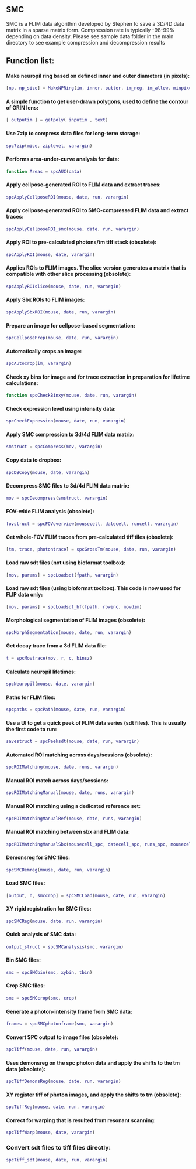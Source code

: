 ## SMC
SMC is a FLIM data algorithm developed by Stephen to save a 3D/4D data matrix in a sparse matrix form. Compression rate is typically -98-99% depending on data density. Please see sample data folder in the main directory to see example compression and decompression results

## Function list:

#### Make neuropil ring based on defined inner and outer diameters (in pixels):
```Matlab
[np, np_size] = MakeNPRing(im, inner, outter, im_neg, im_allow, minpixels)
```

#### A simple function to get user-drawn polygons, used to define the contour of GRIN lens:
```Matlab
[ outputim ] = getpoly( inputim , text)
```

#### Use 7zip to compress data files for long-term storage:
```Matlab
spc7zip(mice, ziplevel, varargin)
```

#### Performs area-under-curve analysis for data:
```Matlab
function Areas = spcAUC(data)
```

#### Apply cellpose-generated ROI to FLIM data and extract traces:
```Matlab
spcApplyCellposeROI(mouse, date, run, varargin)
```

#### Apply cellpose-generated ROI to SMC-compressed FLIM data and extract traces:
```Matlab
spcApplyCellposeROI_smc(mouse, date, run, varargin)
```

#### Apply ROI to pre-calculated photons/tm tiff stack (obsolete):
```Matlab
spcApplyROI(mouse, date, varargin)
```

#### Applies ROIs to FLIM images. The slice version generates a matrix that is compatible with other slice processing (obsolete):
```Matlab
spcApplyROIslice(mouse, date, run, varargin)
```

#### Apply Sbx ROIs to FLIM images:
```Matlab
spcApplySbxROI(mouse, date, run, varargin)
```

#### Prepare an image for cellpose-based segmentation:
```Matlab
spcCellposePrep(mouse, date, run, varargin)
```

#### Automatically crops an image:
```Matlab
spcAutocrop(im, varargin)
```

#### Check xy bins for image and for trace extraction in preparation for lifetime calculations:
```Matlab
function spcCheckBinxy(mouse, date, run, varargin)
```

#### Check expression level using intensity data:
```Matlab
spcCheckExpression(mouse, date, run, varargin)
```

#### Apply SMC compression to 3d/4d FLIM data matrix:
```Matlab
smstruct = spcCompress(mov, varargin)
```

#### Copy data to dropbox:
```Matlab
spcDBCopy(mouse, date, varargin)
```

#### Decompress SMC files to 3d/4d FLIM data matrix:
```Matlab
mov = spcDecompress(smstruct, varargin)
```

#### FOV-wide FLIM analysis (obsolete):
```Matlab
fovstruct = spcFOVoverview(mousecell, datecell, runcell, varargin)
```

#### Get whole-FOV FLIM traces from pre-calculated tiff tiles (obsolete):
```Matlab
[tm, trace, photontrace] = spcGrossTm(mouse, date, run, varargin)
```

#### Load raw sdt files (not using bioformat toolbox):
```Matlab
[mov, params] = spcLoadsdt(fpath, varargin)
```

#### Load raw sdt files (using bioformat toolbox). This code is now used for FLIP data only:
```Matlab
[mov, params] = spcLoadsdt_bf(fpath, rowinc, movdim)
```

#### Morphological segmentation of FLIM images (obsolete):
```Matlab
spcMorphSegmentation(mouse, date, run, varargin)
```

#### Get decay trace from a 3d FLIM data file:
```Matlab
t = spcMovtrace(mov, r, c, binsz)
```

#### Calculate neuropil lifetimes:
```Matlab
spcNeuropil(mouse, date, varargin)
```

#### Paths for FLIM files:
```Matlab
spcpaths = spcPath(mouse, date, run, varargin)
```

#### Use a UI to get a quick peek of FLIM data series (sdt files). This is usually the first code to run:
```Matlab
savestruct = spcPeeksdt(mouse, date, run, varargin)
```

#### Automated ROI matching across days/sessions (obsolete):
```Matlab
spcROIMatching(mouse, date, runs, varargin)
```

#### Manual ROI match across days/sessions:
```Matlab
spcROIMatchingManual(mouse, date, runs, varargin)
```

#### Manual ROI matching using a dedicated reference set:
```Matlab
spcROIMatchingManualRef(mouse, date, runs, varargin)
```

#### Manual ROI matching between sbx and FLIM data:
```Matlab
spcROIMatchingManualSbx(mousecell_spc, datecell_spc, runs_spc, mousecell_sbx, datecell_sbx, runs_sbx, optotunes_sbx, varargin)
```

#### Demonsreg for SMC files:
```Matlab
spcSMCDemreg(mouse, date, run, varargin)
```

#### Load SMC files:
```Matlab
[output, n, smccrop] = spcSMCLoad(mouse, date, run, varargin)
```

#### XY rigid registration for SMC files:
```Matlab
spcSMCReg(mouse, date, run, varargin)
```

#### Quick analysis of SMC data:
```Matlab
output_struct = spcSMCanalysis(smc, varargin)
```

#### Bin SMC files:
```Matlab
smc = spcSMCbin(smc, xybin, tbin)
```

#### Crop SMC files:
```Matlab
smc = spcSMCcrop(smc, crop)
```

#### Generate a photon-intensity frame from SMC data:
```Matlab
frames = spcSMCphotonframe(smc, varargin)
```

#### Convert SPC output to image files (obsolete):
```Matlab
spcTiff(mouse, date, run, varargin)
```

#### Uses demonsreg on the spc photon data and apply the shifts to the tm data (obsolete):
```Matlab
spcTiffDemonsReg(mouse, date, run, varargin)
```

#### XY register tiff of photon images, and apply the shifts to tm (obsolete):
```Matlab
spcTiffReg(mouse, date, run, varargin)
```

#### Correct for warping that is resulted from resonant scanning:
```Matlab
spcTiffWarp(mouse, date, varargin)
```

### Convert sdt files to tiff files directly:
```Matlab
spcTiff_sdt(mouse, date, run, varargin)
```
